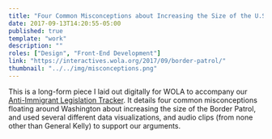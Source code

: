 ```yaml
---
title: "Four Common Misconceptions about Increasing the Size of the U.S. Border Patrol"
date: 2017-09-13T14:20:55-05:00
published: true
template: "work"
description: ""
roles: ["Design", "Front-End Development"]
link: "https://interactives.wola.org/2017/09/border-patrol/"
thumbnail: "../../img/misconceptions.png"
---
```


This is a long-form piece I laid out digitally for WOLA to accompany our [Anti-Immigrant Legislation Tracker](https://interactives.wola.org/2017/09/beyond-the-wall-congress/). It details four common misconceptions floating around Washington about increasing the size of the Border Patrol, and used several different data visualizations, and audio clips (from none other than General Kelly) to support our arguments.
